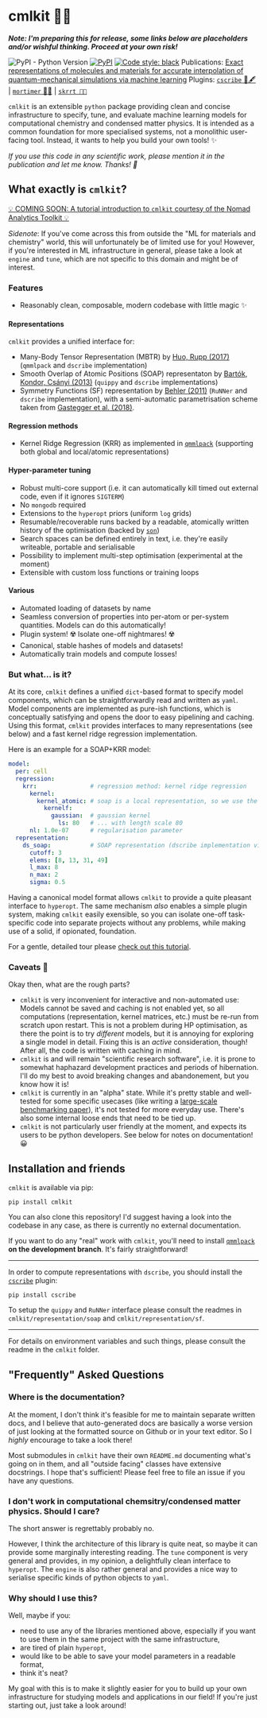 # cmlkit 🐫🧰

***Note: I'm preparing this for release, some links below are placeholders and/or wishful thinking. Proceed at your own risk!***

![PyPI - Python Version](https://img.shields.io/pypi/pyversions/cmlkit.svg) [![PyPI](https://img.shields.io/pypi/v/cmlkit.svg)](https://pypi.org/project/cmlkit/) [![Code style: black](https://img.shields.io/badge/code%20style-black-000000.svg)](https://github.com/python/black) 
Publications: [Exact representations of molecules and materials for accurate interpolation of quantum-mechanical simulations via machine learning](marcel.science/repbench)
Plugins: [`cscribe` 🐫🖋️](https://github.com/sirmarcel/cscribe) | [`mortimer` 🎩⏰](https://gitlab.com/sirmarcel/mortimer) | [`skrrt 🚗💨`](https://gitlab.com/sirmarcel/skrrt)

`cmlkit` is an extensible `python` package providing clean and concise infrastructure to specify, tune, and evaluate machine learning models for computational chemistry and condensed matter physics. It is intended as a common foundation for more specialised systems, not a monolithic user-facing tool. Instead, it wants to help you build your own tools! ✨

*If you use this code in any scientific work, please mention it in the publication and let me know. Thanks! 🐫*

## What exactly is `cmlkit`?

[💡 COMING SOON: A tutorial introduction to `cmlkit` courtesy of the Nomad Analytics Toolkit 💡](https://nomad-coe.eu)

*Sidenote*: If you've come across this from outside the "ML for materials and chemistry" world, this will unfortunately be of limited use for you! However, if you're interested in ML infrastructure in general, please take a look at `engine` and `tune`, which are not specific to this domain and might be of interest.

### Features

- Reasonably clean, composable, modern codebase with little magic ✨

#### Representations

`cmlkit` provides a unified interface for:

- Many-Body Tensor Representation (MBTR) by [Huo, Rupp (2017)](https://arxiv.org/abs/1704.06439) (`qmmlpack` and `dscribe` implementation)
- Smooth Overlap of Atomic Positions (SOAP) representaton by [Bartók, Kondor, Csányi (2013)](https://doi.org/10.1103/PhysRevB.87.184115) (`quippy` and `dscribe` implementations)
- Symmetry Functions (SF) representation by [Behler (2011)](https://doi.org/10.1063/1.3553717) (`RuNNer` and `dscribe` implementation), with a semi-automatic parametrisation scheme taken from [Gastegger et al. (2018)](https://doi.org/10.1063/1.5019667).

#### Regression methods

- Kernel Ridge Regression (KRR) as implemented in [`qmmlpack`](https://gitlab.com/qmml/qmmlpack) (supporting both global and local/atomic representations)

#### Hyper-parameter tuning

- Robust multi-core support (i.e. it can automatically kill timed out external code, even if it ignores `SIGTERM`)
- No `mongodb` required
- Extensions to the `hyperopt` priors (uniform `log` grids)
- Resumable/recoverable runs backed by a readable, atomically written history of the optimisation (backed by [`son`](https://github.com/flokno/son))
- Search spaces can be defined entirely in text, i.e. they're easily writeable, portable and serialisable
- Possibility to implement multi-step optimisation (experimental at the moment)
- Extensible with custom loss functions or training loops

#### Various

- Automated loading of datasets by name
- Seamless conversion of properties into per-atom or per-system quantities. Models can do this automatically!
- Plugin system! ☢️ Isolate one-off nightmares! ☢️
- Canonical, stable hashes of models and datasets!
- Automatically train models and compute losses!


### But what... is it?

At its core, `cmlkit` defines a unified `dict`-based format to specify model components, which can be straightforwardly read and written as `yaml`. Model components are implemented as pure-ish functions, which is conceptually satisfying and opens the door to easy pipelining and caching. Using this format, `cmlkit` provides interfaces to many representations (see below) and a fast kernel ridge regression implementation.

Here is an example for a SOAP+KRR model:

```yaml
model:
  per: cell
  regression:
    krr:               # regression method: kernel ridge regression
      kernel:
        kernel_atomic: # soap is a local representation, so we use the appropriate kernel
          kernelf:
            gaussian:  # gaussian kernel
              ls: 80   # ... with length scale 80
      nl: 1.0e-07      # regularisation parameter
  representation:
    ds_soap:           # SOAP representation (dscribe implementation via plugin)
      cutoff: 3	
      elems: [8, 13, 31, 49]
      l_max: 8
      n_max: 2
      sigma: 0.5
```

Having a canonical model format allows `cmlkit` to provide a quite pleasant interface to `hyperopt`. The same mechanism *also* enables a simple plugin system, making `cmlkit` easily exensible, so you can isolate one-off task-specific code into separate projects without any problems, while making use of a solid, if opionated, foundation.

For a gentle, detailed tour please [check out this tutorial]( nomad-coe.eu ).

### Caveats 😬

Okay then, what are the rough parts?

- `cmlkit` is very inconvenient for interactive and non-automated use: Models cannot be saved and caching is not enabled yet, so all computations (representation, kernel matrices, etc.) must be re-run from scratch upon restart. This is not a problem during HP optimisation, as there the point is to try *different* models, but it is annoying for exploring a single model in detail. Fixing this is an *active* consideration, though! After all, the code is written with caching in mind.
- `cmlkit` is and will remain "scientific research software", i.e. it is prone to somewhat haphazard development practices and periods of hibernation. I'll do my best to avoid breaking changes and abandonement, but you know how it is!
- `cmlkit` is currently in an "alpha" state. While it's pretty stable and well-tested for some specific usecases (like writing a [large-scale benchmarking paper](marcel.science/repbench)), it's not tested for more everyday use. There's also some internal loose ends that need to be tied up.
- `cmlkit` is not particularly user friendly at the moment, and expects its users to be python developers. See below for notes on documentation! 😀

## Installation and friends

`cmlkit` is available via pip:

```
pip install cmlkit
```

You can also clone this repository! I'd suggest having a look into the codebase in any case, as there is currently no external documentation.

If you want to do any "real" work with `cmlkit`, you'll need to install [`qmmlpack`](https://gitlab.com/qmml/qmmlpack/-/tree/development) **on the development branch**. It's fairly straightforward!

***

In order to compute representations with `dscribe`, you should install the [`cscribe`](https://github.com/sirmarcel/cscribe) plugin:

```
pip install cscribe
```

To setup the `quippy` and `RuNNer` interface please consult the readmes in `cmlkit/representation/soap` and `cmlkit/representation/sf`.

***

For details on environment variables and such things, please consult the readme in the `cmlkit` folder.

## "Frequently" Asked Questions

### Where is the documentation?

At the moment, I don't think it's feasible for me to maintain separate written docs, and I believe that auto-generated docs are basically a worse version of just looking at the formatted source on Github or in your text editor. So I *highly* encourage to take a look there!

Most submodules in `cmlkit` have their own `README.md` documenting what's going on in them, and all "outside facing" classes have extensive docstrings. I hope that's sufficient! Please feel free to file an issue if you have any questions.

### I don't work in computational chemsitry/condensed matter physics. Should I care?

The short answer is regrettably probably no. 

However, I think the architecture of this library is quite neat, so maybe it can provide some marginally interesting reading. The `tune` component is very general and provides, in my opinion, a delightfully clean interface to `hyperopt`. The `engine` is also rather general and provides a nice way to serialise specific kinds of python objects to `yaml`.

### Why should I use this?

Well, maybe if you:

- need to use any of the libraries mentioned above, especially if you want to use them in the same project with the same infrastructure,
- are tired of plain `hyperopt`,
- would like to be able to save your model parameters in a readable format,
- think it's neat?

My goal with this is to make it slightly easier for you to build up your own infrastructure for studying models and applications in our field! If you're just starting out, just take a look around!

